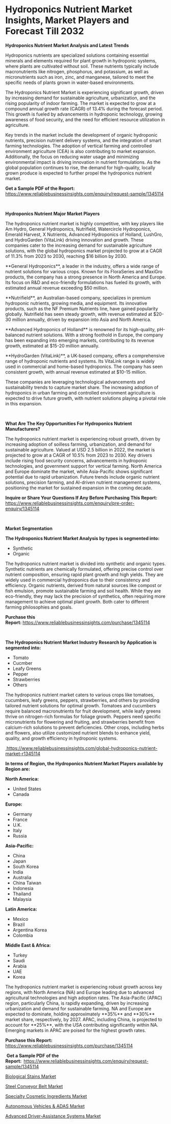<p><h1>Hydroponics Nutrient Market Insights, Market Players and Forecast Till 2032</h1></p><p><strong>Hydroponics Nutrient Market Analysis and Latest Trends</strong></p>
<p><p>Hydroponics nutrients are specialized solutions containing essential minerals and elements required for plant growth in hydroponic systems, where plants are cultivated without soil. These nutrients typically include macronutrients like nitrogen, phosphorus, and potassium, as well as micronutrients such as iron, zinc, and manganese, tailored to meet the specific needs of plants grown in water-based environments.</p><p>The Hydroponics Nutrient Market is experiencing significant growth, driven by increasing demand for sustainable agriculture, urbanization, and the rising popularity of indoor farming. The market is expected to grow at a compound annual growth rate (CAGR) of 13.4% during the forecast period. This growth is fueled by advancements in hydroponic technology, growing awareness of food security, and the need for efficient resource utilization in agriculture.</p><p>Key trends in the market include the development of organic hydroponic nutrients, precision nutrient delivery systems, and the integration of smart farming technologies. The adoption of vertical farming and controlled environment agriculture (CEA) is also contributing to market expansion. Additionally, the focus on reducing water usage and minimizing environmental impact is driving innovation in nutrient formulations. As the global population continues to rise, the demand for high-quality, locally grown produce is expected to further propel the hydroponics nutrient market.</p></p>
<p><strong>Get a Sample PDF of the Report:&nbsp;</strong> <a href="https://www.reliablebusinessinsights.com/enquiry/request-sample/1345114?utm_campaign=1113&utm_medium=2&utm_source=Github&utm_content=ia&utm_term=26012025&utm_id=hydroponics-nutrient">https://www.reliablebusinessinsights.com/enquiry/request-sample/1345114</a></p>
<p>&nbsp;</p>
<p><strong>Hydroponics Nutrient Major Market Players</strong></p>
<p><p>The hydroponics nutrient market is highly competitive, with key players like Am Hydro, General Hydroponics, Nutrifield, Watercircle Hydroponics, Emerald Harvest, X Nutrients, Advanced Hydroponics of Holland, LushGro, and HydroGarden (VitaLink) driving innovation and growth. These companies cater to the increasing demand for sustainable agriculture solutions, with the global hydroponics market projected to grow at a CAGR of 11.3% from 2023 to 2030, reaching $16 billion by 2030.</p><p>**General Hydroponics**, a leader in the industry, offers a wide range of nutrient solutions for various crops. Known for its FloraSeries and MaxiGro products, the company has a strong presence in North America and Europe. Its focus on R&D and eco-friendly formulations has fueled its growth, with estimated annual revenue exceeding $50 million.</p><p>**Nutrifield**, an Australian-based company, specializes in premium hydroponic nutrients, growing media, and equipment. Its innovative products, such as the NF Premium Nutrients line, have gained popularity globally. Nutrifield has seen steady growth, with revenue estimated at $20-30 million annually, driven by expansion into Asia and North America.</p><p>**Advanced Hydroponics of Holland** is renowned for its high-quality, pH-balanced nutrient solutions. With a strong foothold in Europe, the company has been expanding into emerging markets, contributing to its revenue growth, estimated at $15-20 million annually.</p><p>**HydroGarden (VitaLink)**, a UK-based company, offers a comprehensive range of hydroponic nutrients and systems. Its VitaLink range is widely used in commercial and home-based hydroponics. The company has seen consistent growth, with annual revenue estimated at $10-15 million.</p><p>These companies are leveraging technological advancements and sustainability trends to capture market share. The increasing adoption of hydroponics in urban farming and controlled environment agriculture is expected to drive future growth, with nutrient solutions playing a pivotal role in this expansion.</p></p>
<p>&nbsp;</p>
<p><strong>What Are The Key Opportunities For Hydroponics Nutrient Manufacturers?</strong></p>
<p><p>The hydroponics nutrient market is experiencing robust growth, driven by increasing adoption of soilless farming, urbanization, and demand for sustainable agriculture. Valued at USD 2.5 billion in 2022, the market is projected to grow at a CAGR of 10.5% from 2023 to 2030. Key drivers include rising food security concerns, advancements in hydroponic technologies, and government support for vertical farming. North America and Europe dominate the market, while Asia-Pacific shows significant potential due to rapid urbanization. Future trends include organic nutrient solutions, precision farming, and AI-driven nutrient management systems, positioning the market for sustained expansion in the coming decade.</p></p>
<p><strong>Inquire or Share Your Questions If Any Before Purchasing This Report:</strong> <a href="https://www.reliablebusinessinsights.com/enquiry/pre-order-enquiry/1345114?utm_campaign=1113&utm_medium=2&utm_source=Github&utm_content=ia&utm_term=26012025&utm_id=hydroponics-nutrient">https://www.reliablebusinessinsights.com/enquiry/pre-order-enquiry/1345114</a></p>
<p>&nbsp;</p>
<p><strong>Market Segmentation</strong></p>
<p><strong>The Hydroponics Nutrient Market Analysis by types is segmented into:</strong></p>
<p><ul><li>Synthetic</li><li>Organic</li></ul></p>
<p><p>The hydroponics nutrient market is divided into synthetic and organic types. Synthetic nutrients are chemically formulated, offering precise control over nutrient composition, ensuring rapid plant growth and high yields. They are widely used in commercial hydroponics due to their consistency and efficiency. Organic nutrients, derived from natural sources like compost or fish emulsion, promote sustainable farming and soil health. While they are eco-friendly, they may lack the precision of synthetics, often requiring more management to achieve optimal plant growth. Both cater to different farming philosophies and goals.</p></p>
<p><strong>Purchase this Report:&nbsp;</strong><a href="https://www.reliablebusinessinsights.com/purchase/1345114?utm_campaign=1113&utm_medium=2&utm_source=Github&utm_content=ia&utm_term=26012025&utm_id=hydroponics-nutrient">https://www.reliablebusinessinsights.com/purchase/1345114</a></p>
<p>&nbsp;</p>
<p><strong>The Hydroponics Nutrient Market Industry Research by Application is segmented into:</strong></p>
<p><ul><li>Tomato</li><li>Cucmber</li><li>Leafy Greens</li><li>Pepper</li><li>Strawberries</li><li>Others</li></ul></p>
<p><p>The hydroponics nutrient market caters to various crops like tomatoes, cucumbers, leafy greens, peppers, strawberries, and others by providing tailored nutrient solutions for optimal growth. Tomatoes and cucumbers require balanced macronutrients for fruit development, while leafy greens thrive on nitrogen-rich formulas for foliage growth. Peppers need specific micronutrients for flowering and fruiting, and strawberries benefit from calcium-rich solutions to prevent deficiencies. Other crops, including herbs and flowers, also utilize customized nutrient blends to enhance yield, quality, and growth efficiency in hydroponic systems.</p></p>
<p><a href="https://www.reliablebusinessinsights.com/global-hydroponics-nutrient-market-r1345114?utm_campaign=1113&utm_medium=2&utm_source=Github&utm_content=ia&utm_term=26012025&utm_id=hydroponics-nutrient">&nbsp;https://www.reliablebusinessinsights.com/global-hydroponics-nutrient-market-r1345114</a></p>
<p><strong>In terms of Region, the Hydroponics Nutrient Market Players available by Region are:</strong></p>
<p>
    <p> <strong> North America: </strong>
        <ul>
            <li>United States</li>
            <li>Canada</li>
        </ul>
        </p> 
    <p> <strong> Europe: </strong>
        <ul>
            <li>Germany</li>
            <li>France</li>
            <li>U.K.</li>
            <li>Italy</li>
            <li>Russia</li>
        </ul>
        </p> 
    <p> <strong> Asia-Pacific: </strong>
        <ul>
            <li>China</li>
            <li>Japan</li>
            <li>South Korea</li>
            <li>India</li>
            <li>Australia</li>
            <li>China Taiwan</li>
            <li>Indonesia</li>
            <li>Thailand</li>
            <li>Malaysia</li>
        </ul>
        </p> 
    <p> <strong> Latin America: </strong>
        <ul>
            <li>Mexico</li>
            <li>Brazil</li>
            <li>Argentina Korea</li>
            <li>Colombia</li>
        </ul>
        </p> 
    <p> <strong> Middle East & Africa: </strong>
        <ul>
            <li>Turkey</li>
            <li>Saudi</li>
            <li>Arabia</li>
            <li>UAE</li>
            <li>Korea</li>
        </ul>
    </p>
    </p>
<p><p>The hydroponics nutrient market is experiencing robust growth across key regions, with North America (NA) and Europe leading due to advanced agricultural technologies and high adoption rates. The Asia-Pacific (APAC) region, particularly China, is rapidly expanding, driven by increasing urbanization and demand for sustainable farming. NA and Europe are expected to dominate, holding approximately **35%** and **30%** market share, respectively, by 2027. APAC, including China, is projected to account for **25%**, with the USA contributing significantly within NA. Emerging markets in APAC are poised for the highest growth rates.</p></p>
<p><strong>Purchase this Report: </strong><a href="https://www.reliablebusinessinsights.com/purchase/1345114?utm_campaign=1113&utm_medium=2&utm_source=Github&utm_content=ia&utm_term=26012025&utm_id=hydroponics-nutrient">https://www.reliablebusinessinsights.com/purchase/1345114</a></p>
<p>&nbsp;<strong>Get a Sample PDF of the Report:&nbsp;&nbsp;</strong><a href="https://www.reliablebusinessinsights.com/enquiry/request-sample/1345114?utm_campaign=1113&utm_medium=2&utm_source=Github&utm_content=ia&utm_term=26012025&utm_id=hydroponics-nutrient">https://www.reliablebusinessinsights.com/enquiry/request-sample/1345114</a></p>
<p><strong></strong></p>
<p><p><a href="https://github.com/katonmarti489/Market-Research-Report-List-1/blob/main/biological-stains-market.md?utm_campaign=1113&utm_medium=2&utm_source=Github&utm_content=ia&utm_term=26012025&utm_id=hydroponics-nutrient">Biological Stains Market</a></p><p><a href="https://www.linkedin.com/pulse/market-trends-steel-conveyor-belt-industry-size-share-projected-nlzee?utm_campaign=1113&utm_medium=2&utm_source=Github&utm_content=ia&utm_term=26012025&utm_id=hydroponics-nutrient">Steel Conveyor Belt Market</a></p><p><a href="https://github.com/lisaeichler20775/Market-Research-Report-List-1/blob/main/specialty-cosmetic-ingredients-market.md?utm_campaign=1113&utm_medium=2&utm_source=Github&utm_content=ia&utm_term=26012025&utm_id=hydroponics-nutrient">Specialty Cosmetic Ingredients Market</a></p><p><a href="https://www.linkedin.com/pulse/market-analysis-indicates-autonomous-vehicles-adas-size-growing-k3i5f?utm_campaign=1113&utm_medium=2&utm_source=Github&utm_content=ia&utm_term=26012025&utm_id=hydroponics-nutrient">Autonomous Vehicles & ADAS Market</a></p><p><a href="https://www.linkedin.com/pulse/estimating-advanced-driver-assistance-systems-market-size-jymsc?utm_campaign=1113&utm_medium=2&utm_source=Github&utm_content=ia&utm_term=26012025&utm_id=hydroponics-nutrient">Advanced Driver-Assistance Systems Market</a></p></p>
